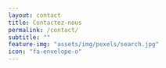 ```yaml
---
layout: contact
title: Contactez-nous 
permalink: /contact/
subtitle: ""
feature-img: "assets/img/pexels/search.jpg"
icon: "fa-envelope-o"
---
```

